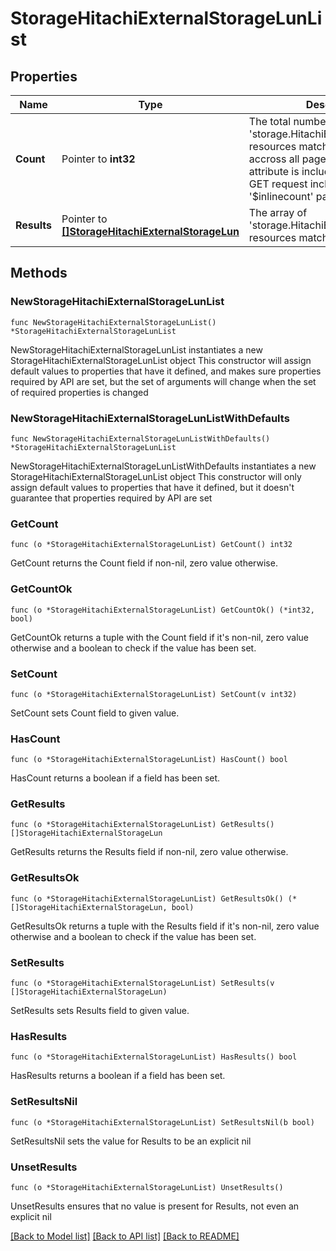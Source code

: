 # StorageHitachiExternalStorageLunList

## Properties

Name | Type | Description | Notes
------------ | ------------- | ------------- | -------------
**Count** | Pointer to **int32** | The total number of &#39;storage.HitachiExternalStorageLun&#39; resources matching the request, accross all pages. The &#39;Count&#39; attribute is included when the HTTP GET request includes the &#39;$inlinecount&#39; parameter. | [optional] 
**Results** | Pointer to [**[]StorageHitachiExternalStorageLun**](StorageHitachiExternalStorageLun.md) | The array of &#39;storage.HitachiExternalStorageLun&#39; resources matching the request. | [optional] 

## Methods

### NewStorageHitachiExternalStorageLunList

`func NewStorageHitachiExternalStorageLunList() *StorageHitachiExternalStorageLunList`

NewStorageHitachiExternalStorageLunList instantiates a new StorageHitachiExternalStorageLunList object
This constructor will assign default values to properties that have it defined,
and makes sure properties required by API are set, but the set of arguments
will change when the set of required properties is changed

### NewStorageHitachiExternalStorageLunListWithDefaults

`func NewStorageHitachiExternalStorageLunListWithDefaults() *StorageHitachiExternalStorageLunList`

NewStorageHitachiExternalStorageLunListWithDefaults instantiates a new StorageHitachiExternalStorageLunList object
This constructor will only assign default values to properties that have it defined,
but it doesn't guarantee that properties required by API are set

### GetCount

`func (o *StorageHitachiExternalStorageLunList) GetCount() int32`

GetCount returns the Count field if non-nil, zero value otherwise.

### GetCountOk

`func (o *StorageHitachiExternalStorageLunList) GetCountOk() (*int32, bool)`

GetCountOk returns a tuple with the Count field if it's non-nil, zero value otherwise
and a boolean to check if the value has been set.

### SetCount

`func (o *StorageHitachiExternalStorageLunList) SetCount(v int32)`

SetCount sets Count field to given value.

### HasCount

`func (o *StorageHitachiExternalStorageLunList) HasCount() bool`

HasCount returns a boolean if a field has been set.

### GetResults

`func (o *StorageHitachiExternalStorageLunList) GetResults() []StorageHitachiExternalStorageLun`

GetResults returns the Results field if non-nil, zero value otherwise.

### GetResultsOk

`func (o *StorageHitachiExternalStorageLunList) GetResultsOk() (*[]StorageHitachiExternalStorageLun, bool)`

GetResultsOk returns a tuple with the Results field if it's non-nil, zero value otherwise
and a boolean to check if the value has been set.

### SetResults

`func (o *StorageHitachiExternalStorageLunList) SetResults(v []StorageHitachiExternalStorageLun)`

SetResults sets Results field to given value.

### HasResults

`func (o *StorageHitachiExternalStorageLunList) HasResults() bool`

HasResults returns a boolean if a field has been set.

### SetResultsNil

`func (o *StorageHitachiExternalStorageLunList) SetResultsNil(b bool)`

 SetResultsNil sets the value for Results to be an explicit nil

### UnsetResults
`func (o *StorageHitachiExternalStorageLunList) UnsetResults()`

UnsetResults ensures that no value is present for Results, not even an explicit nil

[[Back to Model list]](../README.md#documentation-for-models) [[Back to API list]](../README.md#documentation-for-api-endpoints) [[Back to README]](../README.md)


